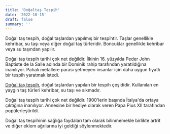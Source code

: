 ```yaml
---
title: 'Doğaltaş Tespih'
date: '2022-10-15'
draft: false
summary: ''
---
```

Doğal taş tespih, doğal taşlardan yapılmış bir tespihtir. Taşlar genellikle kehribar, su taşı veya diğer doğal taş türleridir. Boncuklar genellikle kehribar veya su taşından yapılır.

Doğal taş tespih tarihi çok net değildir. İlkinin 16. yüzyılda Peder John Baptiste de la Salle adında bir Dominik rahip tarafından yaratıldığına inanılıyor. Pahalı metallere parası yetmeyen insanlar için daha uygun fiyatlı bir tespih yaratmak istedi.

[Doğal taş tespih](https://www.dogaltaslardukkani.com/dogaltas-tesbih), doğal taşlardan yapılan bir tespih çeşididir. Kullanılan en yaygın taş türleri kehribar, su taşı ve sıkmadır.

Doğal taş tespih tarihi çok net değildir. 1900'lerin başında İtalya'da ortaya çıktığına inanılıyor. Annesine bir hediye olarak veren Papa Pius XII tarafından popülerleştirildi.

Doğal taş tespihinin sağlığa faydaları tam olarak bilinmemekle birlikte artrit ve diğer eklem ağrılarına iyi geldiği söylenmektedir.
